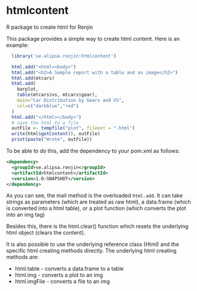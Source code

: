 # htmlcontent
R package to create html for Renjin 

This package provides a simple way to create html content.
Here is an example:
```r
  library('se.alipsa.renjin:htmlcontent')

  html.add("<html><body>")
  html.add("<h2>A Sample report with a table and an image</h2>")
  html.add(mtcars)
  html.add(
    barplot,
    table(mtcars$vs, mtcars$gear),
    main="Car Distribution by Gears and VS",
    col=c("darkblue","red")
  )
  html.add("</html></body>")
  # save the html to a file
  outFile <- tempfile("plot", fileext = ".html")
  write(html$getContent(), outFile)
  print(paste("Wrote", outFile))
```
To be able to do this, add the dependency to your pom.xml as follows:
```xml
<dependency>
  <groupId>se.alipsa.renjin</groupId>
  <artifactId>htmlcontent</artifactId>
  <version>1.0-SNAPSHOT</version>
</dependency>
```
As you can see, the mail method is the overloaded `html.add`. It can take
strings as parameters (which are treated as raw html),
a data.frame (which is converted into a html table), 
or a plot function (which converts the plot into an img tag)

Besides this, there is the html.clear() function which resets the 
underlying html object (clears the content).

It is also possible to use the underlying reference class (Html) and the specific
html creating methods directly. The underlying html creating methods are:
- html.table - converts a data.frame to a table
- html.img - converts a plot to an img
- html.imgFile - converts a file to an img
